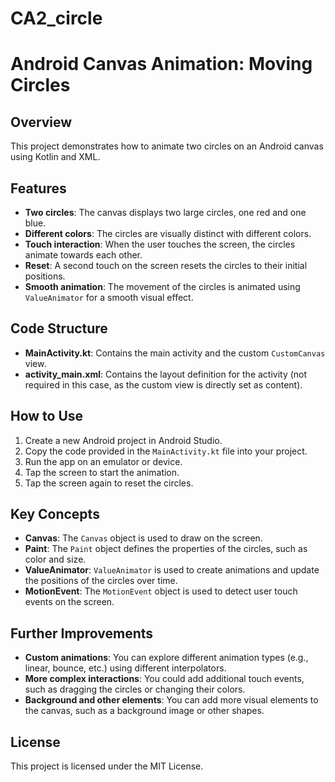 # CA2_circle
 
# Android Canvas Animation: Moving Circles

## Overview

This project demonstrates how to animate two circles on an Android canvas using Kotlin and XML.

## Features

* **Two circles**: The canvas displays two large circles, one red and one blue.
* **Different colors**: The circles are visually distinct with different colors.
* **Touch interaction**: When the user touches the screen, the circles animate towards each other.
* **Reset**: A second touch on the screen resets the circles to their initial positions.
* **Smooth animation**: The movement of the circles is animated using `ValueAnimator` for a smooth visual effect.

## Code Structure

* **MainActivity.kt**: Contains the main activity and the custom `CustomCanvas` view.
* **activity_main.xml**: Contains the layout definition for the activity (not required in this case, as the custom view is directly set as content).

## How to Use

1. Create a new Android project in Android Studio.
2. Copy the code provided in the `MainActivity.kt` file into your project.
3. Run the app on an emulator or device.
4. Tap the screen to start the animation.
5. Tap the screen again to reset the circles.

## Key Concepts

* **Canvas**: The `Canvas` object is used to draw on the screen.
* **Paint**: The `Paint` object defines the properties of the circles, such as color and size.
* **ValueAnimator**: `ValueAnimator` is used to create animations and update the positions of the circles over time.
* **MotionEvent**: The `MotionEvent` object is used to detect user touch events on the screen.

## Further Improvements

* **Custom animations**: You can explore different animation types (e.g., linear, bounce, etc.) using different interpolators.
* **More complex interactions**: You could add additional touch events, such as dragging the circles or changing their colors.
* **Background and other elements**: You can add more visual elements to the canvas, such as a background image or other shapes.

## License

This project is licensed under the MIT License.
